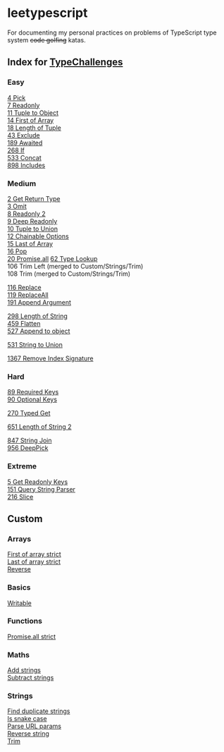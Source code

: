 # leetypescript

For documenting my personal practices on problems of TypeScript type system ~~code golfing~~ katas.

## Index for [TypeChallenges](https://github.com/type-challenges/type-challenges/issues?q=label%3A612+label%3Aanswer)

### Easy
[4 Pick](./src/basics/pick.ts)  
[7 Readonly](./src/basics/readonly.ts)  
[11 Tuple to Object](./src/arrays/tuple-to-object.ts)  
[14 First of Array](./src/arrays/first-of-array-barebones.ts)  
[18 Length of Tuple](./src/arrays/length-of-tuples.ts)  
[43 Exclude](./src/basics/exclude.ts)  
[189 Awaited](./src/basics/awaited.ts)  
[268 If](./src/basics/if.ts)  
[533 Concat](./src/arrays/concat.ts)  
[898 Includes](./src/arrays/includes.ts)  

### Medium
[2 Get Return Type](./src/basics/return-type.ts)  
[3 Omit](./src/basics/omit.ts)  
[8 Readonly 2](./src/objects/readonly-pick.ts)  
[9 Deep Readonly](./src/objects/deep-readonly.ts)  
[10 Tuple to Union](./src/arrays/tuple-to-union.ts)  
[12 Chainable Options](./src/functions/chainable-options.ts)  
[15 Last of Array](./src/arrays/last-of-array-barebones.ts)  
[16 Pop](./src/arrays/pop.ts)  
[20 Promise.all](./src/functions/promise-all-barebones.ts)
[62 Type Lookup](./src/objects/type-lookup.ts)  
106 Trim Left (merged to Custom/Strings/Trim)  
108 Trim (merged to Custom/Strings/Trim)  
<!-- 110 Capitalize   -->
[116 Replace](./src/strings/replace-once.ts)  
[119 ReplaceAll](./src/strings/replace-all.ts)  
[191 Append Argument](./src/functions/append-argument.ts)  
<!-- 296 Permutation   -->
[298 Length of String](./src/strings/length-of-string.ts)  
[459 Flatten](./src/arrays/flatten.ts)  
[527 Append to object](./src/objects/append-to-object.ts)  
<!-- 529 Absolute   -->
[531 String to Union](./src/strings/string-to-union.ts)  
<!-- 599 Merge   -->
<!-- 610 CamelCase   -->
<!-- 612 KebabCase   -->
<!-- 645 Diff -->
<!-- 949 AnyOf   -->
<!-- 1042 IsNever   -->
<!-- 1097 IsUnion   -->
<!-- 1130 ReplaceKeys   -->
[1367 Remove Index Signature](./src/objects/remove-index-signature.ts)  

### Hard
<!-- 6 Simple Vue   -->
<!-- 17 Currying 1   -->
<!-- 55 Union to Intersection   -->
<!-- 57 Get Required   -->
<!-- 59 Get Optional   -->
[89 Required Keys](./src/objects/get-required-keys.ts)  
[90 Optional Keys](./src/objects/get-optional-keys.ts)  
<!-- 112 Capitalize Words   -->
<!-- 114 CamelCase   -->
<!-- 147 C-printf Parser   -->
<!-- 213 Vue Basic Props   -->
<!-- 223 IsAny   -->
[270 Typed Get](./src/objects/typed-get.ts)  
<!-- 300 String to Number   -->
<!-- 399 Tuple Filter   -->
<!-- 472 Tuple to Enum Object   -->
<!-- 545 printf   -->
<!-- 553 Deep object to unique   -->
[651 Length of String 2](./src/strings/length-of-string-2.ts)  
<!-- 730 Union to Tuple   -->
[847 String Join](./src/strings/join.ts)  
[956 DeepPick](./src/objects/deep-pick.ts)  
<!-- 1290 Pinia   -->
<!-- 1383 Camelize   -->

### Extreme
[5 Get Readonly Keys](./src/objects/get-readonly-keys.ts)  
[151 Query String Parser](./src/strings/parse-query-string.ts)  
[216 Slice](./src/arrays/slice.ts)  
<!-- 274 Integers Comparator   -->
<!-- 462 Currying 2   -->
<!-- 476 Sum   -->
<!-- 517 Multiply   -->
<!-- 697 Tag   -->
<!-- 734 Inclusive Range   -->
<!-- 741 Sort   -->
<!-- 869 DistributeUnions   -->
<!-- 925 Assert Array Index   -->

## Custom

### Arrays
[First of array strict](./src/arrays/first-of-array-strict.ts)  
[Last of array strict](./src/arrays/last-of-array-strict.ts)  
[Reverse](./src/arrays/reverse.ts)  

### Basics
[Writable](./src/basics/writable.ts)  

### Functions
[Promise.all strict](./src/functions/promise-all-strict.ts)  

### Maths
[Add strings](./src/maths/add-strings.ts)  
[Subtract strings](./src/maths/subtract-strings.ts)  

### Strings
[Find duplicate strings](./src/strings/find-duplicated-strings.ts)  
[Is snake case](./src/strings/is-snake-case.ts)  
[Parse URL params](./src/strings/parse-url-params.ts)  
[Reverse string](./src/strings/reverse-string.ts)  
[Trim](./src/strings/trim.ts)  
